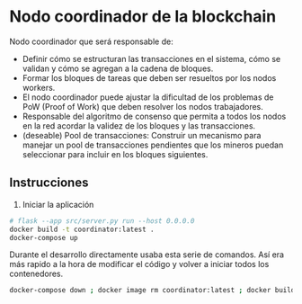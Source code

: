 # Nodo coordinador de la blockchain

Nodo coordinador que será responsable de:

-   Definir cómo se estructuran las transacciones en el sistema, cómo se validan y cómo se agregan a la cadena de bloques.
-   Formar los bloques de tareas que deben ser resueltos por los nodos workers.
-   El nodo coordinador puede ajustar la dificultad de los problemas de PoW (Proof of Work) que deben resolver los nodos trabajadores.
-   Responsable del algoritmo de consenso que permita a todos los nodos en la red acordar la validez de los bloques y las transacciones.
-   (deseable) Pool de transacciones: Construir un mecanismo para manejar un pool de transacciones pendientes que los mineros puedan seleccionar para incluir en los bloques siguientes.

## Instrucciones

1. Iniciar la aplicación

```sh
# flask --app src/server.py run --host 0.0.0.0
docker build -t coordinator:latest .
docker-compose up
```

Durante el desarrollo directamente usaba esta serie de comandos. Así era más rapido a la hora de modificar el código y volver a iniciar todos los contenedores.

```sh
docker-compose down ; docker image rm coordinator:latest ; docker build -t coordinator:latest . ; docker-compose up -d
```
